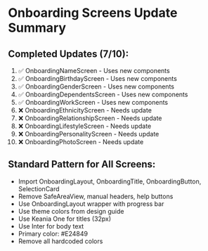 # Onboarding Screens Update Summary

## Completed Updates (7/10):
1. ✅ OnboardingNameScreen - Uses new components
2. ✅ OnboardingBirthdayScreen - Uses new components  
3. ✅ OnboardingGenderScreen - Uses new components
4. ✅ OnboardingDependentsScreen - Uses new components
5. ✅ OnboardingWorkScreen - Uses new components
6. ❌ OnboardingEthnicityScreen - Needs update
7. ❌ OnboardingRelationshipScreen - Needs update
8. ❌ OnboardingLifestyleScreen - Needs update
9. ❌ OnboardingPersonalityScreen - Needs update
10. ❌ OnboardingPhotoScreen - Needs update

## Standard Pattern for All Screens:
- Import OnboardingLayout, OnboardingTitle, OnboardingButton, SelectionCard
- Remove SafeAreaView, manual headers, help buttons
- Use OnboardingLayout wrapper with progress bar
- Use theme colors from design guide
- Use Keania One for titles (32px)
- Use Inter for body text
- Primary color: #E24849
- Remove all hardcoded colors